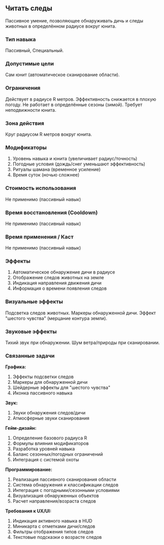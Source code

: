 ## Читать следы

Пассивное умение, позволяющее обнаруживать дичь и следы животных в определённом радиусе вокруг юнита.

### Тип навыка
Пассивный, Специальный.

### Допустимые цели
Сам юнит (автоматическое сканирование области).

### Ограничения
Действует в радиусе R метров. Эффективность снижается в плохую погоду. Не работает в определённые сезоны (зимой). Требует неподвижности юнита.

### Зона действия
Круг радиусом R метров вокруг юнита.

### Модификаторы
1. Уровень навыка и юнита (увеличивает радиус/точность)
2. Погодные условия (дождь/снег уменьшают эффективность)
3. Ритуалы шамана (временное усиление)
4. Время суток (ночью сложнее)

### Стоимость использования
Не применимо (пассивный навык)

### Время восстановления (Cooldown)
Не применимо (пассивный навык)

### Время применения / Каст
Не применимо (пассивный навык)

### Эффекты
1. Автоматическое обнаружение дичи в радиусе
2. Отображение следов животных на земле
3. Индикация направления движения дичи
4. Информация о времени появления следов

### Визуальные эффекты
Подсветка следов животных. Маркеры обнаруженной дичи. Эффект "шестого чувства" (мерцание контура земли).

### Звуковые эффекты
Тихий звук при обнаружении. Шум ветра/природы при сканировании.

### Связанные задачи

**Графика:**
1. Эффекты подсветки следов
2. Маркеры для обнаруженной дичи
3. Шейдерные эффекты для "шестого чувства"
4. Иконка пассивного навыка

**Звук:**
1. Звуки обнаружения следов/дичи
2. Атмосферные звуки сканирования

**Гейм-дизайн:**
1. Определение базового радиуса R
2. Формулы влияния модификаторов
3. Разработка уровней навыка
4. Баланс сезонных/погодных ограничений
5. Интеграция с системой охоты

**Программирование:**
1. Реализация пассивного сканирования области
2. Система обнаружения и классификации следов
3. Интеграция с погодными/сезонными условиями
4. Визуализация обнаруженных объектов
5. Расчет направления/возраста следов

**Требования к UX/UI:**
1. Индикация активного навыка в HUD
2. Миникарта с отметками дичи/следов
3. Фильтры отображения типов следов
4. Текстовые подсказки о возрасте следов